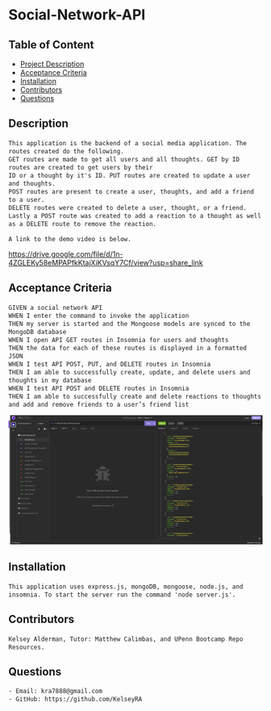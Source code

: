 # Social-Network-API

  ## Table of Content
  
  - [Project Description](#Description)
  - [Acceptance Criteria](#Acceptance)
  - [Installation](#Installation)
  - [Contributors](#Contributors)
  - [Questions](#Questions)

## Description

```
This application is the backend of a social media application. The routes created do the following. 
GET routes are made to get all users and all thoughts. GET by ID routes are created to get users by their 
ID or a thought by it's ID. PUT routes are created to update a user and thoughts. 
POST routes are present to create a user, thoughts, and add a friend to a user. 
DELETE routes were created to delete a user, thought, or a friend. 
Lastly a POST route was created to add a reaction to a thought as well as a DELETE route to remove the reaction.
```
```
A link to the demo video is below.
```
https://drive.google.com/file/d/1n-4ZGLEKy58eMPAPfkKtajXiKVsqY7Cf/view?usp=share_link

## Acceptance Criteria

```
GIVEN a social network API
WHEN I enter the command to invoke the application
THEN my server is started and the Mongoose models are synced to the MongoDB database
WHEN I open API GET routes in Insomnia for users and thoughts
THEN the data for each of these routes is displayed in a formatted JSON
WHEN I test API POST, PUT, and DELETE routes in Insomnia
THEN I am able to successfully create, update, and delete users and thoughts in my database
WHEN I test API POST and DELETE routes in Insomnia
THEN I am able to successfully create and delete reactions to thoughts and add and remove friends to a user’s friend list
```

![Screenshot of Insomnia](<./Screenshot%20(37).png>)

## Installation

```
This application uses express.js, mongoDB, mongoose, node.js, and insomnia. To start the server run the command 'node server.js'.
```

## Contributors

```
Kelsey Alderman, Tutor: Matthew Calimbas, and UPenn Bootcamp Repo Resources.
```

## Questions

```
- Email: kra7888@gmail.com
- GitHub: https://github.com/KelseyRA
```